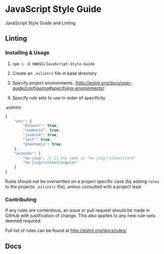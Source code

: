# JavaScript Style Guide
JavaScript Style Guide and Linting

## Linting

### Installing & Usage

1. `npm i -D HWOSS/JavaScript-Style-Guide`

1. Create an `.eslintrc` file in base directory

1. Specify project environments. (http://eslint.org/docs/user-guide/configuring#specifying-environments)

1. Specify rule sets to use in order of specificity

*.eslintrc*

```js
{
    "env": {
        "browser": true,
        "commonjs": true,
        "jasmine": true,
        "jest": true,
        "phantomjs": true,
    },
    "extends": [
        "hw-jssg", // is the same as "hw-jssg/ruleset/core"
        "hw-jssg/ruleset/angular"
    ]
}
```

Rules should not be overwritten on a project specific case (by adding `rules` to the projects `.eslintrc` file), unless consulted with a project lead.

### Contributing

If any rules are contentious, an issue or pull request should be made in GitHub with justification of change. This also applies to any new rule-sets deemed required.

Full list of rules can be found at http://eslint.org/docs/rules/


## Docs
